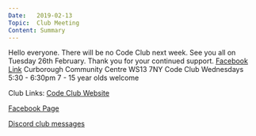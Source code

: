 ```yaml
---
Date:   2019-02-13
Topic:  Club Meeting
Content: Summary
---
```

Hello everyone.
There will be no Code Club next week. See you all on Tuesday 26th February. Thank you for your continued support.
[Facebook Link](https://www.facebook.com/1481985248595237/posts/1912829772177447/)
Curborough Community Centre
WS13 7NY
Code Club
Wednesdays 5:30 - 6:30pm
7 - 15 year olds welcome

Club Links:
[Code Club Website](https://lichfield-code-club.github.io/)

[Facebook Page](https://www.facebook.com/LichfieldCoders)

[Discord club messages](https://discord.gg/szz6xGK)
